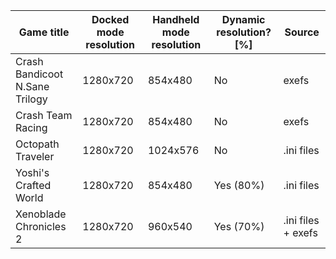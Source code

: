| Game title | Docked mode resolution | Handheld mode resolution | Dynamic resolution? [%] | Source |
| --- | --- | --- | --- | --- |
| Crash Bandicoot N.Sane Trilogy | 1280x720 | 854x480 | No | exefs |
| Crash Team Racing | 1280x720 | 854x480 | No | exefs |
| Octopath Traveler | 1280x720 | 1024x576 | No | .ini files |
| Yoshi's Crafted World | 1280x720 | 854x480 | Yes (80%) | .ini files |
| Xenoblade Chronicles 2 | 1280x720 | 960x540 | Yes (70%) | .ini files + exefs |
